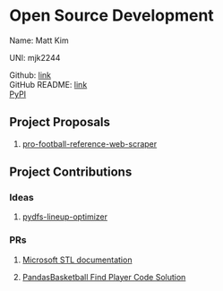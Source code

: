 # Open Source Development

Name: Matt Kim

UNI: mjk2244

Github: [link](https://github.com/mjk2244)  
GitHub README: [link](https://github.com/mjk2244/mjk2244/blob/main/README.md)  
[PyPI](https://pypi.org/user/mjk9/)

## Project Proposals

1. [pro-football-reference-web-scraper](../projects/python/pro-football-reference-web-scraper.md)

## Project Contributions

### Ideas

1. [pydfs-lineup-optimizer](../projects/python/pydfs-lineup-optimizer.md)

### PRs

1. [Microsoft STL documentation](https://github.com/microsoft/STL/pull/3591)

2. [PandasBasketball Find Player Code Solution](https://github.com/alfremedpal/PandasBasketball/pull/4)
